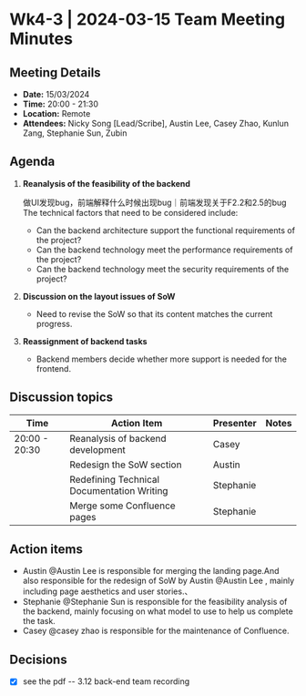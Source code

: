 # Wk4-3 | 2024-03-15 Team Meeting Minutes

## Meeting Details
- **Date:** 15/03/2024
- **Time:** 20:00 - 21:30
- **Location:** Remote
- **Attendees:** Nicky Song [Lead/Scribe], Austin Lee, Casey Zhao, Kunlun Zang, Stephanie Sun, Zubin

## Agenda
1. **Reanalysis of the feasibility of the backend** 
   
   做UI发现bug，前端解释什么时候出现bug｜前端发现关于F2.2和2.5的bug
   The technical factors that need to be considered include:
   
   - Can the backend architecture support the functional requirements of the project?
   - Can the backend technology meet the performance requirements of the project?
   - Can the backend technology meet the security requirements of the project?
   
3. **Discussion on the layout issues of SoW** 

   - Need to revise the SoW so that its content matches the current progress.

4. **Reassignment of backend tasks** 

   - Backend members decide whether more support is needed for the frontend.


## Discussion topics

| Time                | Action Item                                             | Presenter        | Notes      |
|---------------------|---------------------------------------------------------|------------------|------------|
| 20:00 - 20:30       | Reanalysis of backend development	| Casey |  |
|              | Redesign the SoW section	| Austin |  |
|              | Redefining Technical Documentation Writing	|  Stephanie  | |
|              | Merge some Confluence pages	| Stephanie |  |


## Action items 
- Austin @Austin Lee is responsible for merging the landing page.And also responsible for the redesign of SoW by Austin @Austin Lee , mainly including page aesthetics and user stories.、
- Stephanie @Stephanie Sun  is responsible for the feasibility analysis of the backend, mainly focusing on what model to use to help us complete the task.
- Casey @casey zhao  is responsible for the maintenance of Confluence.

## Decisions 
- [x] see the pdf -- 3.12 back-end team recording
